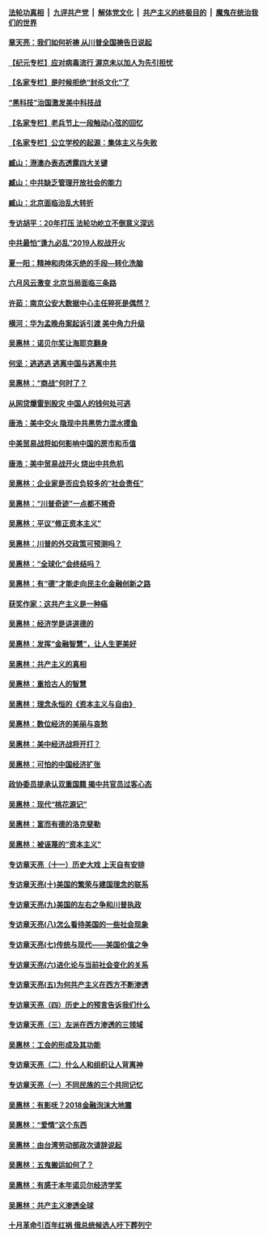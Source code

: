 ####  [法轮功真相](../../../../basic/blob/master/README.md?t=05200742) &nbsp;|&nbsp; [九评共产党](../../../../9ping.md/blob/master/README.md?t=05200742) &nbsp;|&nbsp; [解体党文化](../../../../jtdwh.md/blob/master/README.md?t=05200742)  &nbsp;|&nbsp; [共产主义的终极目的](../../../../gczydzjmd.md/blob/master/README.md?t=05200742) &nbsp;|&nbsp; [魔鬼在统治我们的世界](../../../../mgztzwmdsj.md/blob/master/README.md?t=05200742) 

#### [章天亮：我们如何祈祷 从川普全国祷告日说起](../pages/nsc423/n11944627.md?t=05200742) 

#### [【纪元专栏】应对病毒流行 渥京未以加人为先引担忧](../pages/nsc423/n11875714.md?t=05200742) 

#### [【名家专栏】是时候拒绝“封杀文化”了](../pages/nsc423/n11814093.md?t=05200742) 

#### [“黑科技”治国激发美中科技战](../pages/nsc423/n11638056.md?t=05200742) 

#### [【名家专栏】老兵节上一段触动心弦的回忆](../pages/nsc423/n11646016.md?t=05200742) 

#### [【名家专栏】公立学校的起源：集体主义与失败](../pages/nsc423/n11601833.md?t=05200742) 

#### [臧山：港澳办表态透露四大关键](../pages/nsc423/n11421628.md?t=05200742) 

#### [臧山：中共缺乏管理开放社会的能力](../pages/nsc423/n11407457.md?t=05200742) 

#### [臧山：北京面临治乱大转折](../pages/nsc423/n11406895.md?t=05200742) 

#### [专访胡平：20年打压 法轮功屹立不倒意义深远](../pages/nsc423/n11398800.md?t=05200742) 

#### [中共最怕“逢九必乱”2019人权战开火](../pages/nsc423/n11385248.md?t=05200742) 

#### [夏一阳：精神和肉体灭绝的手段—转化洗脑](../pages/nsc423/n11368250.md?t=05200742) 

#### [六月风云激变 北京当局面临三条路](../pages/nsc423/n11313668.md?t=05200742) 

#### [许茹：南京公安大数据中心主任猝死是偶然？](../pages/nsc423/n11064744.md?t=05200742) 

#### [横河：华为孟晚舟案起诉引渡 美中角力升级](../pages/nsc423/n11027230.md?t=05200742) 

#### [吴惠林：诺贝尔奖让海耶克翻身](../pages/nsc423/n10890049.md?t=05200742) 

#### [何坚：逃逃逃 逃离中国与逃离中共](../pages/nsc423/n10592891.md?t=05200742) 

#### [吴惠林：“商战”何时了？](../pages/nsc423/n10573558.md?t=05200742) 

#### [从网贷爆雷到股灾 中国人的钱何处可逃](../pages/nsc423/n10572800.md?t=05200742) 

#### [唐浩：美中交火 隐现中共黑势力混水摸鱼](../pages/nsc423/n10544040.md?t=05200742) 

#### [中美贸易战将如何影响中国的房市和币值](../pages/nsc423/n10543697.md?t=05200742) 

#### [唐浩：美中贸易战开火 烧出中共危机](../pages/nsc423/n10540126.md?t=05200742) 

#### [吴惠林：企业家是否应负较多的“社会责任”](../pages/nsc423/n10535022.md?t=05200742) 

#### [吴惠林：“川普奇迹”一点都不稀奇](../pages/nsc423/n10512808.md?t=05200742) 

#### [吴惠林：平议“修正资本主义”](../pages/nsc423/n10495724.md?t=05200742) 

#### [吴惠林：川普的外交政策可预测吗？](../pages/nsc423/n10462387.md?t=05200742) 

#### [吴惠林：“全球化”会终结吗？](../pages/nsc423/n10452838.md?t=05200742) 

#### [吴惠林：有“德”才能走向民主化金融创新之路](../pages/nsc423/n10432292.md?t=05200742) 

#### [获奖作家：这共产主义是一种癌](../pages/nsc423/n10431541.md?t=05200742) 

#### [吴惠林：经济学是讲道德的](../pages/nsc423/n10398014.md?t=05200742) 

#### [吴惠林：发挥“金融智慧”，让人生更美好](../pages/nsc423/n10375019.md?t=05200742) 

#### [吴惠林：共产主义的真相](../pages/nsc423/n10351394.md?t=05200742) 

#### [吴惠林：重拾古人的智慧](../pages/nsc423/n10337691.md?t=05200742) 

#### [吴惠林：理念永恒的《资本主义与自由》](../pages/nsc423/n10316274.md?t=05200742) 

#### [吴惠林：数位经济的美丽与哀愁](../pages/nsc423/n10292946.md?t=05200742) 

#### [吴惠林：美中经济战将开打？](../pages/nsc423/n10258825.md?t=05200742) 

#### [吴惠林：可怕的中国经济扩张](../pages/nsc423/n10219147.md?t=05200742) 

#### [政协委员提承认双重国籍 揭中共官员过客心态](../pages/nsc423/n10208809.md?t=05200742) 

#### [吴惠林：现代“桃花源记”](../pages/nsc423/n10185234.md?t=05200742) 

#### [吴惠林：富而有德的洛克斐勒](../pages/nsc423/n10142264.md?t=05200742) 

#### [吴惠林：被诬蔑的“资本主义”](../pages/nsc423/n10124816.md?t=05200742) 

#### [专访章天亮（十一）历史大戏 上天自有安排](../pages/nsc423/n10094905.md?t=05200742) 

#### [专访章天亮(十)美国的繁荣与建国理念的联系](../pages/nsc423/n10094899.md?t=05200742) 

#### [专访章天亮(九)美国的左右之争和川普执政](../pages/nsc423/n10094889.md?t=05200742) 

#### [专访章天亮(八)怎么看待美国的一些社会现象](../pages/nsc423/n10094857.md?t=05200742) 

#### [专访章天亮(七)传统与现代——美国价值之争](../pages/nsc423/n10093140.md?t=05200742) 

#### [专访章天亮(六)进化论与当前社会变化的关系](../pages/nsc423/n10092036.md?t=05200742) 

#### [专访章天亮(五)为何共产主义在西方不断渗透](../pages/nsc423/n10083620.md?t=05200742) 

#### [专访章天亮（四）历史上的预言告诉我们什么](../pages/nsc423/n10083606.md?t=05200742) 

#### [专访章天亮（三）左派在西方渗透的三领域](../pages/nsc423/n10081115.md?t=05200742) 

#### [吴惠林：工会的形成及其功能](../pages/nsc423/n10080633.md?t=05200742) 

#### [专访章天亮（二）什么人和组织让人背离神](../pages/nsc423/n10076637.md?t=05200742) 

#### [专访章天亮（一）不同民族的三个共同记忆](../pages/nsc423/n10074188.md?t=05200742) 

#### [吴惠林：有影呒？2018金融泡沫大地震](../pages/nsc423/n10040534.md?t=05200742) 

#### [吴惠林：“爱情”这个东西](../pages/nsc423/n10019423.md?t=05200742) 

#### [吴惠林：由台湾劳动部政次请辞说起](../pages/nsc423/n9979679.md?t=05200742) 

#### [吴惠林：五鬼搬运如何了？](../pages/nsc423/n9925338.md?t=05200742) 

#### [吴惠林：有感于本年诺贝尔经济学奖](../pages/nsc423/n9871883.md?t=05200742) 

#### [吴惠林：共产主义渗透全球](../pages/nsc423/n9812748.md?t=05200742) 

#### [十月革命引百年红祸 俄总统候选人吁下葬列宁](../pages/nsc423/n9810182.md?t=05200742) 

